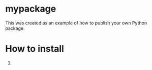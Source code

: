 # mypackage
This was created as an example of how to publish your own Python package.

# How to install
1. 